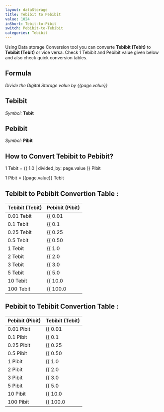 ```yaml
---
layout: dataStorage
title: Tebibit to Pebibit
value: 1024
inShort: Tebit-to-Pibit
switch: Pebibit-to-Tebibit
categories: Tebibit
---
```


Using Data storage Conversion tool you can converte **Tebibit (Tebit)** to **Tebibit (Tebit)** or vice versa. Check 1 Tebibit and Pebibit value given below and also check quick conversion tables.

## Formula
*Divide the Digital Storage value by {{page.value}}*

## Tebibit
*Symbol:* **Tebit**

## Pebibit
*Symbol:* **Pibit**

## How to Convert Tebibit to Pebibit?

1 Tebit = {{ 1.0 | divided_by: page.value }} Pibit

1 Pibit = {{page.value}} Tebit


## Tebibit to Pebibit Convertion Table :

| Tebibit (Tebit) | Pebibit (Pibit) |
| ---- | ---- |
| 0.01 Tebit | {{ 0.01 | divided_by: page.value }} Pibit |
| 0.1 Tebit | {{ 0.1 | divided_by: page.value }} Pibit |
| 0.25 Tebit | {{ 0.25 | divided_by: page.value }} Pibit |
| 0.5 Tebit | {{ 0.50 | divided_by: page.value }} Pibit |
| 1 Tebit | {{ 1.0 | divided_by: page.value }} Pibit |
| 2 Tebit | {{ 2.0 | divided_by: page.value }} Pibit |
| 3 Tebit | {{ 3.0 | divided_by: page.value }} Pibit |
| 5 Tebit | {{ 5.0 | divided_by: page.value }} Pibit |
| 10 Tebit | {{ 10.0 | divided_by: page.value }} Pibit |
| 100 Tebit | {{ 100.0 | divided_by: page.value }} Pibit |

## Pebibit to Tebibit Convertion Table :

| Pebibit (Pibit) | Tebibit (Tebit) |
| ---- | ---- |
| 0.01 Pibit | {{ 0.01 | times: page.value }} Tebit |
| 0.1 Pibit | {{ 0.1 | times: page.value }} Tebit |
| 0.25 Pibit | {{ 0.25 | times: page.value }} Tebit |
| 0.5 Pibit | {{ 0.50 | times: page.value }} Tebit |
| 1 Pibit | {{ 1.0 | times: page.value }} Tebit |
| 2 Pibit | {{ 2.0 | times: page.value }} Tebit |
| 3 Pibit | {{ 3.0 | times: page.value }} Tebit |
| 5 Pibit | {{ 5.0 | times: page.value }} Tebit |
| 10 Pibit | {{ 10.0 | times: page.value }} Tebit |
| 100 Pibit | {{ 100.0 | times: page.value }} Tebit |


<script>
document.getElementById('selectInput')[15].selected = true
document.getElementById('selectOutput')[19].selected = true
</script>
